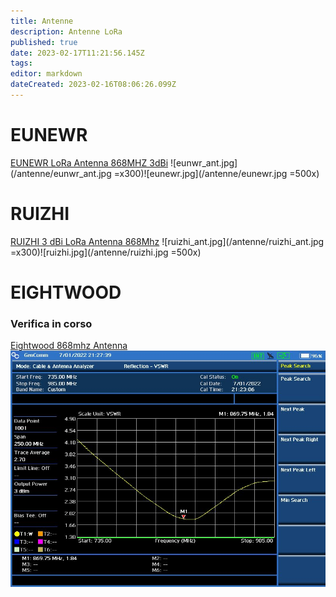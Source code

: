 ```yaml
---
title: Antenne
description: Antenne LoRa
published: true
date: 2023-02-17T11:21:56.145Z
tags: 
editor: markdown
dateCreated: 2023-02-16T08:06:26.099Z
---
```


# EUNEWR
[EUNEWR LoRa Antenna 868MHZ 3dBi](https://amzn.eu/d/4Ie6jpj)
![eunwr_ant.jpg](/antenne/eunwr_ant.jpg =x300)![eunewr.jpg](/antenne/eunewr.jpg =500x)

# RUIZHI
[RUIZHI 3 dBi LoRa Antenna 868Mhz](https://www.amazon.it/dp/B09KLTR3SL)
![ruizhi_ant.jpg](/antenne/ruizhi_ant.jpg =x300)![ruizhi.jpg](/antenne/ruizhi.jpg =500x)

# EIGHTWOOD
### Verifica in corso
[Eightwood 868mhz Antenna](https://www.amazon.it/dp/B0716XRW4G)
![eightwood.jpg](/antenne/eightwood.jpg)
